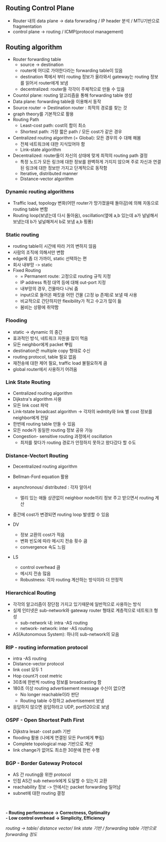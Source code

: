 ## Routing Control Plane
- Router 내의 data plane -> data forwrading / IP header 분석 / MTU기반으로 fragmentation  
- control plane -> routing / ICMP(protocol management)  

## Routing algorithm
- Router forwarding table
  - source -> destination 
  - router에 어디로 가야한다라는 forwarding table이 있음  
  - destination 쪽에서 부터 routing 정보가 올라와서 gateway는 routing 정보를 읽어서 router에게 보냄    
  - decentralized: router들 각각이 주체적으로 만들 수 있음  
- Countol plane: routing 알고리즘을 통해 forwarding table 생성
- Data plane: forwarding table을 이용해서 동작
- Source router -> Destination router : 최적의 경로를 찾는 것
- graph theory를 기본적으로 활용
- Routing Path
  - Least-cost path: cost의 합이 최소
  - Shortest path: 가장 짧은 path / 모든 cost가 같은 경우
- Centralized routing algorithm (= Global): 모든 경우의 수 대해 해봄
  - 전체 네트워크에 대한 지식있어야 함
  - Link-state algorithm
- Decentralized: router들이 자신의 상태에 맞게 최적의 routing path 결정
  - 특정 노드가 모든 링크에 대한 정보를 완벽하게 가지지 않으며 주로 자신과 연결된 링크에 대한 정보만 가지고 단계적으로 동작함
  - Iterative, distributed manner
  - Distance-vector algorithm

### Dynamic routing algorithms
- Traffic load, topology 변화(어떤 router가 망가졌을때 돌아감)에 의해 자동으로 routing table 변함
- Routing loop(보냈는데 다시 돌아옴), oscillation(옆에 a,b 있는데 a가 널널해서 보냈는데 b가 널널해져서 b로 보냄 a,b 핑퐁)

### Static routing
- routing table이 시간에 따라 거의 변하지 않음
- 사람의 조직에 의해서만 변함
- edge에 좀 더 가까이, static 선택하는 편
- 회사 내부망 -> static
- Fixed Routing
  - = Permanent route: 고정으로 routing 규칙 지정  
  - IP address 특정 대역 등에 대해 out-port 지정
  - 내부망의 경우, 건물마다 나눠 줌 
  - input으로 들어온 패킷을 어떤 건물 (고정 ip 존재)로 보낼 때 사용 
  - 비교적으로 간단하지만 flexibility가 적고 수고가 많이 듦
  - 붐비는 상황에 취약함


### Flooding
- static -> dynamic 의 중간
- 효과적인 방식, 네트워크 자원을 많이 먹음
- 모든 neighbor에게 packet 뿌림
- destination은 multiple copy 형태로 수신
- routing protocol, table 필요 없음
- 재전송에 대한 제어 필요, traffic load 불필요하게 큼 
- global router에서 사용하기 어려움

### Link State Routing  
- Centralized routing algorithm
- Dijkstra's algorithm 사용
- 모든 link cost 파악
- Link-tstate broadcast algorithm -> 각자의 iedntity와 link 별 cost 정보를 neighbor에게 전달
- 한번에 routing table 만들 수 있음
- 모든 node가 동일한 routing 정보 공유 가능
- Congestion- sensitive routing 과정에서 oscillation 
  - 최저를 찾다가 routing 경로가 안정하지 못하고 왔다갔다 할 수도

### Distance-Vectort Routing
- Decentralized routing algorithm
- Bellman-Ford equation 활용
- asynchronous/ distributed : 각자 알아서
  - 멀리 있는 애들 상관없이 neighbor node끼리 정보 주고 받으면서 routing 계산
- 중간에 cost가 변경되면 routing loop 발생할 수 있음 

- DV
  - 정보 교환의 cost가 적음
  - 변화 빈도에 따라 메시지 전송 횟수 큼
  - convergence 속도 느림
- LS
  - control overhead 큼
  - 메시지 전송 많음
  - Robustness: 각자 routing 계산하는 방식이라 더 안정적

### Hierarchical Routing
- 각각의 알고리즘이 장단점 가지고 있기때문에 일반적으로 사용하는 방식
- 실제 인터넷은 sub-network와 gateway router 형태로 계층적으로 네트워크 형성
  - sub-network 내: intra -AS routing 
  - network- network: inter -AS routing 
- AS(Autonomous System): 하나의 sub-network의 모음

### RIP - routing information protocol
- intra -AS routing
- Distance-vector protocol
- link cost 모두 1
- Hop count가 cost metric
- 30초에 한번씩 routing 정보를 broadcasting 함
- 180초 이상 routing advertisement message 수신이 없으면 
  - No longer reachable이라 판단
  - Routing table 수정하고 advertisement 보냄 
- 응답하지 않으면 응답하라고 UDP, port520으로 보냄  

### OSPF - Open Shortest Path First
- Dijkstra lesat- cost path 기반 
- flooding 활용 (나에게 연결된 모든 Port에게 뿌림)
- Complete topological map 기반으로 계산
- link change가 없어도 최소한 30분에 한번 수행

### BGP - Border Gateway Protocol
- AS 간 routing을 위한 protocol 
- 인접 AS간 sub network에게 도달할 수 있는지 교환
- reachability 정보 -> 안에서는 packet forwarding 일어남  
- subnet에 대한 routing 결정  

<br>

**- Routing performance -> Correctness, Optimality**    
**- Low control overhead -> Simplicity, Efficiency**

*routing -> table/ distance vector/ link state 기반 / forwarding table 기반으로 forwarding 정도* 

